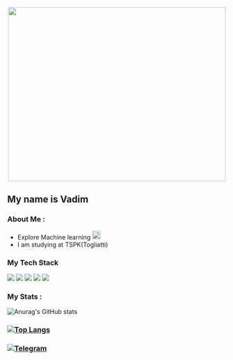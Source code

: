 <div align="center">
  <img src="https://media.giphy.com/media/CVtNe84hhYF9u/giphy.gif" width="500" height ="400"/>
</div>

##                                               My name is Vadim
###  About Me :

- Explore Machine learning <img src= "[[[https://cdn-icons-png.flaticon.com/128/900/900961.png](https://w7.pngwing.com/pngs/938/824/png-transparent-artificial-intelligence-machine-learning-autonomous-car-computer-skull-miscellaneous-computer-science-shoe.png](https://w7.pngwing.com/pngs/938/824/png-transparent-artificial-intelligence-machine-learning-autonomous-car-computer-skull-miscellaneous-computer-science-shoe-thumbnail.png)](https://cdn-icons-png.flaticon.com/512/8593/8593518.png))" width = "20" height = "20" />
- I am studying at TSPK(Togliatti)
###   My Tech Stack
<img src="https://img.shields.io/badge/Python-191970?style=for-the-badge&logo=Python&logoColor=yellow"/> <img src="https://img.shields.io/badge/Jupyter Notebook-white?style=for-the-badge&logo=Jupyter&logoColor=orange"/> <img src="https://img.shields.io/badge/html-orange?style=for-the-badge&logo=HTML5&logoColor=white"/> <img src="https://img.shields.io/badge/Css-blue?style=for-the-badge&logo=CSS3&logoColor=white"/>
<img src="https://img.shields.io/badge/JavaScript-black?style=for-the-badge&logo=JavaScript&logoColor=yellow"/>

### My Stats :

![Anurag's GitHub stats](https://github-readme-stats.vercel.app/api?username=Saantej&show_icons=true&theme=dark)

### [![Top Langs](https://github-readme-stats.vercel.app/api/top-langs/?username=Saantej&layout=compact&theme=dark)](https://github.com/anuraghazra/github-readme-stats)



### [![Telegram](https://img.shields.io/badge/-Telegram-42AAFF?style=for-the-badge&logo=telegram&logoColor=black)](https://t.me/santejka)

